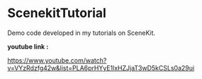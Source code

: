 
# ScenekitTutorial

Demo code developed in my tutorials on SceneKit.


**youtube link :**

https://www.youtube.com/watch?v=VYzRdzfg42w&list=PLA6prHYyE1lxHZJjaT3wD5kCSLs0a29ui
